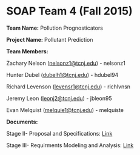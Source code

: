 # SOAP Team 4 (Fall 2015)

**Team Name:** Pollution Prognosticators 


**Project Name:** Pollutant Prediction 


**Team Members:** 

Zachary Nelson (nelsonz1@tcnj.edu) - nelsonz1

Hunter Dubel (dubelh1@tcnj.edu) - hdubel94

Richard Levenson (levensr1@tcnj.edu) - richlvnsn

Jeremy Leon (leonj2@tcnj.edu) - jbleon95

Evan Melquist (melquie1@tcnj.edu) - melquiste

**Documents:**

Stage II- Proposal and Specifications: [Link](https://docs.google.com/document/d/1cywO4B2NPA2H5SG8sFyEP2iZFnMfJN5lNVrMjcMCfus/edit?usp=sharing)

Stage III- Requirments Modeling and Analysis:
[Link](https://docs.google.com/a/apps.tcnj.edu/document/d/13skdawZ5Sax__63YN1EKZDCBbRk1ZCJwq5-DH36s9E0/edit?usp=sharing)
